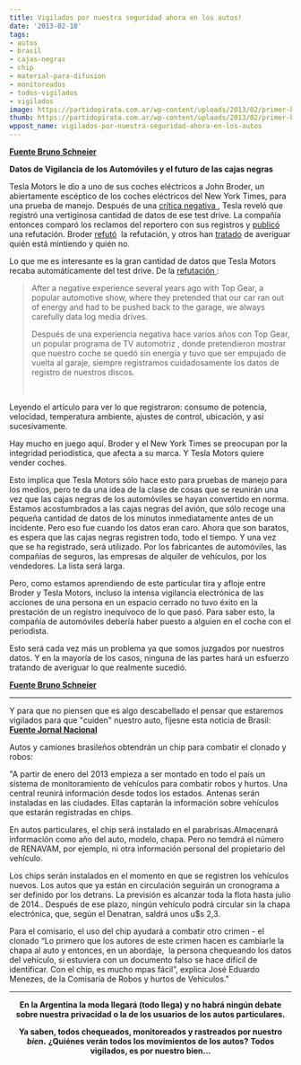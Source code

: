 ```yaml
---
title: Vigilados por nuestra seguridad ahora en los autos!
date: '2013-02-18'
tags:
- autos
- brasil
- cajas-negras
- chip
- material-para-difusion
- monitoreados
- todos-vigilados
- vigilados
image: https://partidopirata.com.ar/wp-content/uploads/2013/02/primer-batimovil-619x348.jpg
thumb: https://partidopirata.com.ar/wp-content/uploads/2013/02/primer-batimovil-619x348-150x150.jpg
wppost_name: vigilados-por-nuestra-seguridad-ahora-en-los-autos
---
```


<strong><a href="https://www.schneier.com/blog/archives/2013/02/automobile_data.html" target="_blank">Fuente Bruno Schneier</a></strong>

<strong>Datos de Vigilancia de los Automóviles y el futuro de las cajas negras</strong>

Tesla Motors le dio a uno de sus coches eléctricos a John Broder, un abiertamente escéptico de los coches eléctricos del New York Times, para una prueba de manejo. Después de una <a href="http://www.nytimes.com/2013/02/10/automobiles/stalled-on-the-ev-highway.html">crítica negativa </a>, Tesla reveló que registró una vertiginosa cantidad de datos de ese test drive. La compañía entonces comparó los reclamos del reportero con sus registros y <a href="http://www.teslamotors.com/blog/most-peculiar-test-drive">publicó</a> una refutación. Broder <a href="http://wheels.blogs.nytimes.com/2013/02/14/that-tesla-data-what-it-says-and-what-it-doesnt/">refutó</a>  la refutación, y otros han <a href="http://www.theatlanticwire.com/technology/2013/02/elon-musks-data-doesnt-back-his-claims-new-york-times-fakery/62149/">tratado</a> de averiguar quién está mintiendo y quién no.

Lo que me es interesante es la gran cantidad de datos que Tesla Motors recaba automáticamente del test drive. De la <a href="http://www.teslamotors.com/blog/most-peculiar-test-drive">refutación </a>:
<blockquote>After a negative experience several years ago with Top Gear, a popular automotive show, where they pretended that our car ran out of energy and had to be pushed back to the garage, we always carefully data log media drives.

Después de una experiencia negativa hace varios años con Top Gear, un popular programa de TV automotriz , donde pretendieron mostrar que nuestro coche se quedó sin energía y tuvo que ser empujado de vuelta al garaje, siempre registramos cuidadosamente los datos de registro de nuestros discos.

&nbsp;</blockquote>
Leyendo el artículo para ver lo que registraron: consumo de potencia, velocidad, temperatura ambiente, ajustes de control, ubicación, y así sucesivamente.

Hay mucho en juego aquí. Broder y el New York Times se preocupan por la integridad periodística, que afecta a su marca. Y Tesla Motors quiere vender coches.

Esto implica que Tesla Motors sólo hace esto para pruebas de manejo para los medios, pero te da una idea de la clase de cosas que se reunirán una vez que las cajas negras de los automóviles se hayan convertido en norma. Estamos acostumbrados a las cajas negras del avión, que sólo recoge una pequeña cantidad de datos de los minutos inmediatamente antes de un incidente. Pero eso fue cuando los datos eran caro. Ahora que son baratos, es espera que las cajas negras registren todo, todo el tiempo. Y una vez que se ha registrado, será utilizado. Por los fabricantes de automóviles, las compañías de seguros, las empresas de alquiler de vehículos, por los vendedores. La lista será larga.

Pero, como estamos aprendiendo de este particular tira y afloje entre Broder y Tesla Motors, incluso la intensa vigilancia electrónica de las acciones de una persona en un espacio cerrado no tuvo éxito en la prestación de un registro inequívoco de lo que pasó. Para saber esto, la compañía de automóviles debería haber puesto a alguien en el coche con el periodista.

Esto será cada vez más un problema ya que somos juzgados por nuestros datos. Y en la mayoría de los casos, ninguna de las partes hará un esfuerzo tratando de averiguar lo que realmente sucedió.

<strong><a href="https://www.schneier.com/blog/archives/2013/02/automobile_data.html" target="_blank">Fuente Bruno Schneier</a></strong>

<hr />

Y para que no piensen que es algo descabellado el pensar que estaremos vigilados para que "cuiden" nuestro auto, fíjesne esta noticia de Brasil:
<strong><a href="http://g1.globo.com/jornal-nacional/noticia/2012/08/carros-e-caminhoes-brasileiros-ganham-chip-para-combater-clonagem-e-roubos.html" target="_blank">Fuente Jornal Nacional</a></strong>

Autos y camiones brasileños obtendrán un chip para combatir el clonado y robos:

"A partir de enero del 2013 empieza a ser montado en todo el país un sistema de monitoramiento de vehículos para combatir robos y hurtos. Una central reunirá información desde todos los estados. Antenas serán instaladas en las ciudades. Ellas captarán la información sobre vehículos que estarán registradas en chips.

En autos particulares, el chip será instalado en el parabrisas.Almacenará información como año del auto, modelo, chapa. Pero no temdrá el número de RENAVAM, por ejemplo, ni otra información personal del propietario del vehículo.

Los chips serán instalados en el momento en que se registren los vehículos nuevos. Los autos que ya están en circulación seguirán un cronograma a ser definido por los detrans. La previsión es alcanzar toda la flota hasta julio de 2014.. Después de ese plazo, ningún vehículo podrá circular sin la chapa electrónica, que, según el Denatran, saldrá unos u$s 2,3.

Para el comisario, el uso del chip ayudará a combatir otro crimen - el clonado “Lo primero que los autores de este crimen hacen es cambiarle la chapa al auto y entonces, en un abordaje,  la persona chequeando los datos del vehículo, si estuviera con un documento falso se hace difícil de identificar. Con el chip, es mucho mpas fácil”, explica José Eduardo Menezes, de la Comisaría de Robos y hurtos de Vehículos."

<hr />
<p style="text-align: center;"><strong>En la Argentina la moda llegará (todo llega) y no habrá ningún debate sobre nuestra privacidad o la de los usuarios de los autos particulares.</strong></p>
<p style="text-align: center;"><strong>Ya saben, todos chequeados, monitoreados y rastreados por nuestro <i>bien</i>.</strong>
<strong> ¿Quiénes verán todos los movimientos de los autos?</strong>
<strong> Todos vigilados, es por nuestro bien...</strong>
</p>
